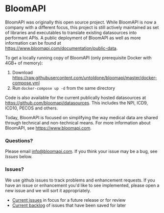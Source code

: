 BloomAPI
========

BloomAPI was originally this open source project. While BloomAPI is now a company with a different focus, this project is still actively maintained as set of libraries and executables to translate existing datasources into performant APIs. A public deployment of BloomAPI as well as more information can be found at https://www.bloomapi.com/documentation/public-data.

To get a locally running copy of BloomAPI (only prerequisite Docker with 4GB+ of memory):

1. Download https://raw.githubusercontent.com/untoldone/bloomapi/master/docker-compose.yml
2. Run `docker-compose up -d` from the same directory

Code is also available for the current publically hosted datasources at https://github.com/bloomapi/datasources. This includes the NPI, ICD9, ICD10, PECOS and others.

Today, BloomAPI is focused on simplifying the way medical data are shared through technical and non-technical means. For more information about BloomAPI, see https://www.bloomapi.com.

### Questions?

Please email [info@bloomapi.com](mailto:info@bloomapi.com). If you think your issue may be a bug, see *Issues* below.

### Issues?
We use github issues to track problems and enhancement requests. If you have an issue or enhancement you'd like to see implemented, please open a new issue and we will sort it appropriately.

- [Current issues](https://github.com/untoldone/bloomapi/issues?q=-milestone%3ABacklog+is%3Aissue+is%3Aopen+) in focus for a future release or for review 
- [Current backlog](https://github.com/untoldone/bloomapi/issues?q=milestone%3ABacklog+is%3Aissue+is%3Aopen+) of issues that have been saved for later
